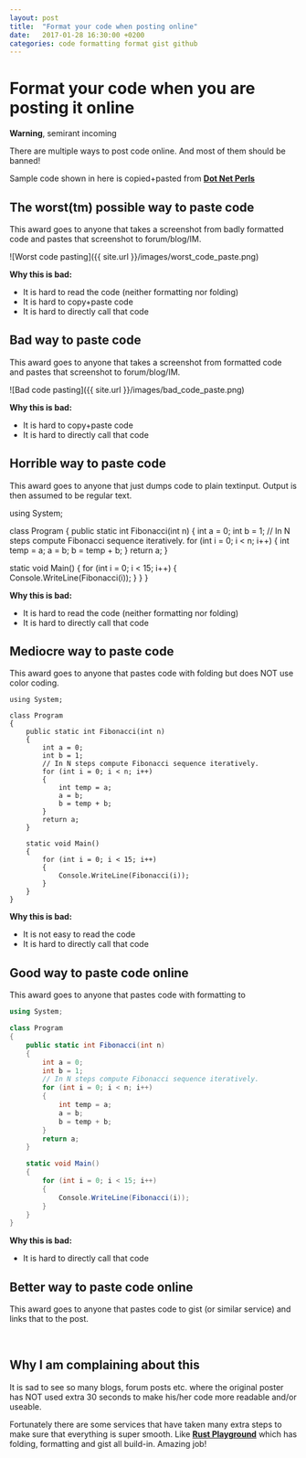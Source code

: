 ```yaml
---
layout: post
title:  "Format your code when posting online"
date:   2017-01-28 16:30:00 +0200
categories: code formatting format gist github
---
```

# Format your code when you are posting it online
**Warning**, semirant incoming

There are multiple ways to post code online. And most of them should be banned!

Sample code shown in here is copied+pasted from **[Dot Net Perls](https://www.dotnetperls.com/fibonacci)**

## The worst(tm) possible way to paste code
This award goes to anyone that takes a screenshot from badly formatted code and pastes that screenshot to forum/blog/IM.

![Worst code pasting]({{ site.url }}/images/worst_code_paste.png)

**Why this is bad:**
* It is hard to read the code (neither formatting nor folding)
* It is hard to copy+paste code
* It is hard to directly call that code


## Bad way to paste code
This award goes to anyone that takes a screenshot from formatted code and pastes that screenshot to forum/blog/IM.

![Bad code pasting]({{ site.url }}/images/bad_code_paste.png)

**Why this is bad:**
* It is hard to copy+paste code
* It is hard to directly call that code


## Horrible way to paste code
This award goes to anyone that just dumps code to plain textinput. Output is then assumed to be regular text.

using System;

class Program
{
public static int Fibonacci(int n)
{
int a = 0;
int b = 1;
// In N steps compute Fibonacci sequence iteratively.
for (int i = 0; i < n; i++)
{
int temp = a;
a = b;
b = temp + b;
}
return a;
}

static void Main()
{
for (int i = 0; i < 15; i++)
{
Console.WriteLine(Fibonacci(i));
}
}
}

**Why this is bad:**
* It is hard to read the code (neither formatting nor folding)
* It is hard to directly call that code

## Mediocre way to paste code
This award goes to anyone that pastes code with folding but does NOT use color coding.

```
using System;

class Program
{
    public static int Fibonacci(int n)
    {
        int a = 0;
        int b = 1;
        // In N steps compute Fibonacci sequence iteratively.
        for (int i = 0; i < n; i++)
        {
            int temp = a;
            a = b;
            b = temp + b;
        }
        return a;
    }

    static void Main()
    {
        for (int i = 0; i < 15; i++)
        {
            Console.WriteLine(Fibonacci(i));
        }
    }
}
```

**Why this is bad:**
* It is not easy to read the code
* It is hard to directly call that code

## Good way to paste code online
This award goes to anyone that pastes code with formatting to 

```csharp
using System;

class Program
{
    public static int Fibonacci(int n)
    {
        int a = 0;
        int b = 1;
        // In N steps compute Fibonacci sequence iteratively.
        for (int i = 0; i < n; i++)
        {
            int temp = a;
            a = b;
            b = temp + b;
        }
        return a;
    }

    static void Main()
    {
        for (int i = 0; i < 15; i++)
        {
            Console.WriteLine(Fibonacci(i));
        }
    }
}
```

**Why this is bad:**
* It is hard to directly call that code

## Better way to paste code online
This award goes to anyone that pastes code to gist (or similar service) and links that to the post.
<script src="https://gist.github.com/mcraiha/855bf8e36754a9af1ac8926660f258a1.js"></script>

&nbsp;

## Why I am complaining about this

It is sad to see so many blogs, forum posts etc. where the original poster has NOT used extra 30 seconds to make his/her code more readable and/or useable. 

Fortunately there are some services that have taken many extra steps to make sure that everything is super smooth. Like **[Rust Playground](http://play.integer32.com/)** which has folding, formatting and gist all build-in. Amazing job!  